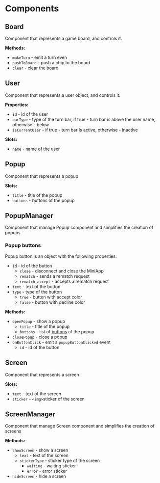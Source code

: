 # Components

## Board
Component that represents a game board, and controls it.

**Methods:**
- `makeTurn` - emit a turn even
- `pushToBoard` - push a chip to the board
- `clear` - clear the board


## User
Component that represents a user object, and controls it.

**Properties:**
- `id` - id of the user
- `barType` - type of the turn bar, if true - turn bar is above the user name, otherwise - below
- `isCurrentUser` - if true - turn bar is active, otherwise - inactive

**Slots:**
- `name` - name of the user


## Popup
Component that represents a popup

**Slots:**
- `title` - title of the popup
- `buttons` - buttons of the popup

## PopupManager
Component that manage Popup component and simplifies the creation of popups

### Popup buttons
Popup button is an object with the following properties:
- `id` - id of the button
    - `close` - disconnect and close the MiniApp
    - `rematch` - sends a rematch request
    - `rematch_accept` - accepts a rematch request
- `text` - text of the button
- `type` - type of the button
    - `true` - button with accept color
    - `false` - button with decline color

**Methods:**
- `openPopup` - show a popup
  - `title` - title of the popup
  - `buttons` - list of [buttons](#popup-buttons) of the popup
- `closePopup` - close a popup
- `onButtonClick` - emit a `popupButtonClicked` event
  - `id` - id of the button


## Screen
Component that represents a screen

**Slots:**
- `text` - text of the screen
- `sticker` - `<img>`sticker of the screen


## ScreenManager
Component that manage Screen component and simplifies the creation of screens

**Methods:**
- `showScreen` - show a screen
  - `text` - text of the screen
  - `stickerType` - sticker type of the screen
    - `waiting` - waiting sticker
    - `error` - error sticker
- `hideScreen` - hide a screen